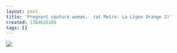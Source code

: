 ```yaml
---
layout: post
title: 'Pregnant couture woman.  (at Metro: La Ligne Orange 2)'
created: 1384626186
tags: []
---
```

![](http://24.media.tumblr.com/f9f79c4a4f6e69ecded69a2a754e0f53/tumblr_mwdceiZfeE1rsr8w3o1_500.jpg)


